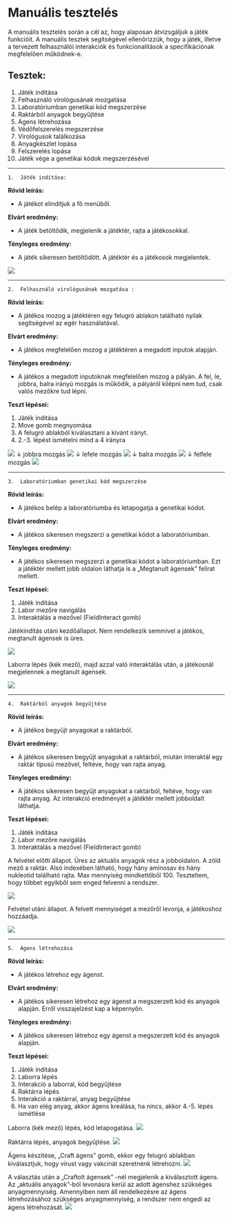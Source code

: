# Manuális tesztelés

 A manuális tesztelés során a cél az, hogy alaposan átvizsgáljuk a játék funkcióit. A manuális tesztek segítségével ellenőrizzük, hogy a játék, illetve a tervezett felhasználói interakciók és funkcionalitások a specifikációnak megfelelően működnek-e.

## Tesztek:

1.	Játék indítása
2.	Felhasználó virológusának mozgatása 
3.	Laboratóriumban genetikai kód megszerzése 
4.	Raktárból anyagok begyűjtése
5.	Ágens létrehozása
6.	Védőfelszerelés megszerzése
7.	Virológusok találkozása 
8.	Anyagkészlet lopása
9.	Felszerelés lopása
10.	Játék vége a genetikai kódok megszerzésével

***

    1.	Játék indítása:

**Rövid leírás:**
- A játékot elindítjuk a fő menüből.

**Elvárt eredmény:**
- A játék betöltődik, megjelenik a játéktér, rajta a játékosokkal.

**Tényleges eredmény:**
- A játék sikeresen betöltődött. A játéktér és a játékosok megjelentek.

![](1.1.png)

***

    2.	Felhasználó virológusának mozgatása :

**Rövid leírás:**
- A játékos mozog a játéktéren egy felugró ablakon található nyilak segítségével az egér használatával.

**Elvárt eredmény:**
- A játékos megfelelően mozog a játéktéren a megadott inputok alapján.

**Tényleges eredmény:**
- A játékos a megadott inputoknak megfelelően mozog a pályán. A fel, le, jobbra, balra irányú mozgás is működik, a pályáról kilépni nem tud, csak valós mezőkre tud lépni.

**Teszt lépései:**
1.	Játék indítása
2.	Move gomb megnyomása
3.	A felugró ablakból kiválasztani a kívánt irányt.
4.	2.-3. lépést ismételni mind a 4 irányra



![](2.1.png)
↓ jobbra mozgás
![](2.2.png)
↓ lefele mozgás
![](2.3.png)
↓ balra mozgás
![](2.4.png)
↓ felfele mozgás
![](2.5.png)

***

    3.	Laboratóriumban genetikai kód megszerzése

**Rövid leírás:**
- A játékos belép a laboratóriumba és letapogatja a genetikai kódot.

**Elvárt eredmény:**
- A játékos sikeresen megszerzi a genetikai kódot a laboratóriumban.

**Tényleges eredmény:**
- A játékos sikeresen megszerzi a genetikai kódot a laboratóriumban. Ezt a játéktér mellett jobb oldalon láthatja is a „Megtanult ágensek” felirat mellett.

**Teszt lépései:**
1.	Játék indítása
2.	Labor mezőre navigálás
3.	Interaktálás a mezővel (FieldInteract gomb)

Játékindítás utáni kezdőállapot. Nem rendelkezik semmivel a játékos, megtanult ágensek is üres.

![](3.1.png)

Laborra lépés (kék mező), majd azzal való interaktálás után, a játékosnál megjelennek a megtanult ágensek.

![](3.2.png)

***

    4.	Raktárból anyagok begyűjtése    

**Rövid leírás:**
- A játékos begyűjt anyagokat a raktárból.

**Elvárt eredmény:**
- A játékos sikeresen begyűjt anyagokat a raktárból, miután interaktál egy raktár típusú mezővel, feltéve, hogy van rajta anyag.

**Tényleges eredmény:**
- A játékos sikeresen begyűjt anyagokat a raktárból, feltéve, hogy van rajta anyag. Az interakció eredményét a játéktér mellett jobboldalt láthatja.

**Teszt lépései:**
1.	Játék indítása
2.	Labor mezőre navigálás
3.	Interaktálás a mezővel (FieldInteract gomb)

A felvétel előtti állapot. Üres az aktuális anyagok rész a jobboldalon. A zöld mező a raktár. Alsó indexében látható, hogy hány aminosav és hány nukleotid található rajta. Max mennyiség mindkettőből 100. Teszteltem, hogy többet egyikből sem enged felvenni a rendszer.

![](4.1.png)

Felvétel utáni állapot. A felvett mennyiséget a mezőről levonja, a játékoshoz hozzáadja.

![](4.2.png)

***

    5.	Ágens létrehozása   
**Rövid leírás:**
- A játékos létrehoz egy ágenst.

**Elvárt eredmény:**
- A játékos sikeresen létrehoz egy ágenst a megszerzett kód és anyagok alapján. Erről visszajelzést kap a képernyőn.

**Tényleges eredmény:**
- A játékos sikeresen létrehoz egy ágenst a megszerzett kód és anyagok alapján.

**Teszt lépései:**
1.  Játék indítása
2.	Laborra lépés
3.	Interakció a laborral, kód begyűjtése
4.	Raktárra lépés
5.	Interakció a raktárral, anyag begyűjtése
6.	Ha van elég anyag, akkor ágens kreálása, ha nincs, akkor 4.-5. lépés ismétlése

Laborra (kék mező) lépés, kód letapogatása.
![](5.1.png)

Raktárra lépés, anyagok begyűjtése.
![](5.2.png)

Ágens készítése, „Craft ágens” gomb, ekkor egy felugró ablakban kiválasztjuk, hogy vírust vagy vakcinát szeretnénk létrehozni.
![](5.3.png)

A választás után a „Craftolt ágensek” -nél megjelenik a kiválasztott ágens. Az „aktuális anyagok”-ból levonásra kerül az adott ágenshez szükséges anyagmennyiség. Amennyiben nem áll rendelkezésre az ágens létrehozásához szükséges anyagmennyiség, a rendszer nem engedi az ágens létrehozását.
![](5.4.png)














